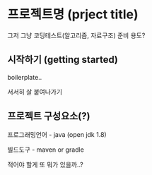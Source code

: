 # 프로젝트명 (prject title)
그저 그냥 코딩테스트(알고리즘, 자료구조) 준비 용도?


## 시작하기 (getting started)
boilerplate..

서서히 살 붙여나가기


## 프로젝트 구성요소(?)
프로그래밍언어 - java (open jdk 1.8)

빌드도구 - maven or gradle

적어야 할게 또 뭐가 있을까..?